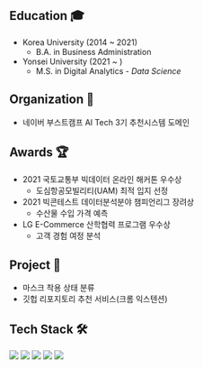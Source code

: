 ## Education 🎓  
- Korea University (2014 ~ 2021)  
  - B.A. in Business Administration  
- Yonsei University (2021 ~ )  
  - M.S. in Digital Analytics - _Data Science_
## Organization 🙋
- 네이버 부스트캠프 AI Tech 3기 추천시스템 도메인
## Awards 🏆
- 2021 국토교통부 빅데이터 온라인 해커톤 우수상
  - 도심항공모빌리티(UAM) 최적 입지 선정  
- 2021 빅콘테스트 데이터분석분야 챔피언리그 장려상
  - 수산물 수입 가격 예측
- LG E-Commerce  산학협력 프로그램 우수상
  - 고객 경험 여정 분석
## Project 💼  
- 마스크 착용 상태 분류
- 깃헙 리포지토리 추천 서비스(크롬 익스텐션)
## Tech Stack 🛠️
<img src="https://img.shields.io/badge/Python-3766AB?style=flat-square&logo=Python&logoColor=white"/></a> 
<img src="https://img.shields.io/badge/R-276DC3?style=flat-square&logo=R&logoColor=white"/></a> 
<img src="https://img.shields.io/badge/Pytorch-EE4C2C?style=flat-square&logo=Pytorch&logoColor=white"/></a> 
<img src="https://img.shields.io/badge/TensorFlow-FF6F00?style=flat-square&logo=TensorFlow&logoColor=white"/></a> 
<img src="https://img.shields.io/badge/Keras-D00000?style=flat-square&logo=Keras&logoColor=white"/></a> 
